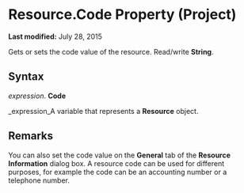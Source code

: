 
# Resource.Code Property (Project)

 **Last modified:** July 28, 2015

Gets or sets the code value of the resource. Read/write  **String**.

## Syntax

 _expression_. **Code**

 _expression_A variable that represents a  **Resource** object.


## Remarks

You can also set the code value on the  **General** tab of the **Resource Information** dialog box. A resource code can be used for different purposes, for example the code can be an accounting number or a telephone number.


